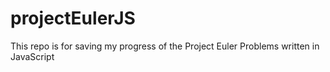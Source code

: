 # projectEulerJS
This repo is for saving my progress of the Project Euler Problems written in JavaScript
